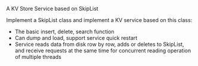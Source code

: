 A KV Store Service based on SkipList

Implement a SkipList class and implement a KV service based on this class:
- The basic insert, delete, search function
- Can dump and load, support service quick restart
- Service reads data from disk row by row, adds or deletes to SkipList, and receive requests at the same time for concurrent reading operation of multiple threads